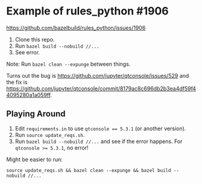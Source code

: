 # Example of rules_python #1906

https://github.com/bazelbuild/rules_python/issues/1906

1.  Clone this repo.
1.  Run `bazel build --nobuild //...`
1.  See error.

Note: Run `bazel clean --expunge` between things.

Turns out the bug is https://github.com/jupyter/qtconsole/issues/529 and the
fix is https://github.com/jupyter/qtconsole/commit/8179ac8c696db2b3ea4df59f44095280a1a059ff.


## Playing Around

1.  Edit `requirements.in` to use `qtconsole == 5.3.1` (or another version).
1.  Run `source update_reqs.sh`.
1.  Run `bazel build --nobuild //...` and see if the error happens. For
    `qtconsole >= 5.3.1`, no error!

Might be easier to run:

```shell
source update_reqs.sh && bazel clean --expunge && bazel build --nobuild //...
```

